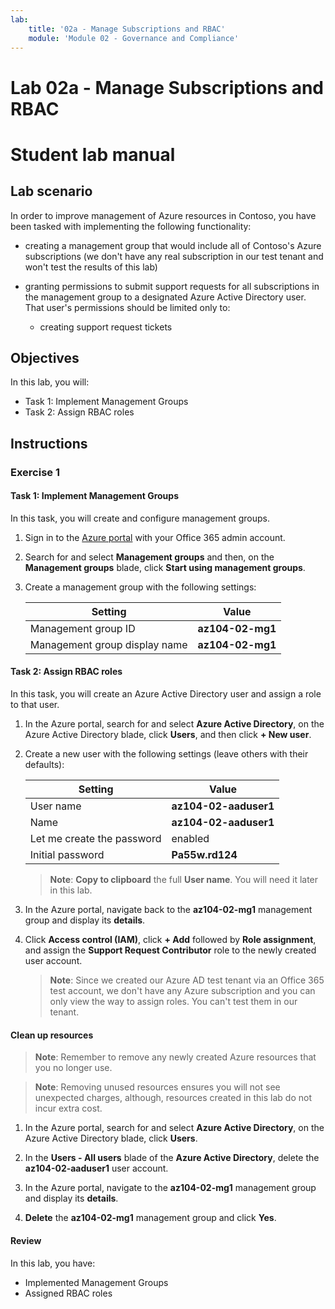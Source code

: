 ```yaml
---
lab:
    title: '02a - Manage Subscriptions and RBAC'
    module: 'Module 02 - Governance and Compliance'
---
```


# Lab 02a - Manage Subscriptions and RBAC
# Student lab manual

## Lab scenario

In order to improve management of Azure resources in Contoso, you have been tasked with implementing the following functionality:

- creating a management group that would include all of Contoso's Azure subscriptions (we don't have any real subscription in our test tenant and won't test the results of this lab)

- granting permissions to submit support requests for all subscriptions in the management group to a designated Azure Active Directory user. That user's permissions should be limited only to: 

    - creating support request tickets

## Objectives

In this lab, you will:

+ Task 1: Implement Management Groups
+ Task 2: Assign RBAC roles

## Instructions

### Exercise 1

#### Task 1: Implement Management Groups

In this task, you will create and configure management groups. 

1. Sign in to the [Azure portal](https://portal.azure.com) with your Office 365 admin account.

1. Search for and select **Management groups** and then, on the **Management groups** blade, click **Start using management groups**.

1. Create a management group with the following settings:

    | Setting | Value |
    | --- | --- |
    | Management group ID | **az104-02-mg1**|
    | Management group display name | **az104-02-mg1**|

#### Task 2: Assign RBAC roles

In this task, you will create an Azure Active Directory user and assign a role to that user.

1. In the Azure portal, search for and select **Azure Active Directory**, on the Azure Active Directory blade, click **Users**, and then click **+ New user**.

1. Create a new user with the following settings (leave others with their defaults):

    | Setting | Value |
    | --- | --- |
    | User name | **az104-02-aaduser1**|
    | Name | **az104-02-aaduser1**|
    | Let me create the password | enabled |
    | Initial password | **Pa55w.rd124** |

    >**Note**: **Copy to clipboard** the full **User name**. You will need it later in this lab.

1. In the Azure portal, navigate back to the **az104-02-mg1** management group and display its **details**.

1. Click **Access control (IAM)**, click **+ Add** followed by **Role assignment**, and assign the **Support Request Contributor** role to the newly created user account.


    >**Note**: Since we created our Azure AD test tenant via an Office 365 test account, we don't have any Azure subscription and you can only view the way to assign roles. You can't test them in our tenant.

#### Clean up resources

   >**Note**: Remember to remove any newly created Azure resources that you no longer use. 

   >**Note**: Removing unused resources ensures you will not see unexpected charges, although, resources created in this lab do not incur extra cost.

1. In the Azure portal, search for and select **Azure Active Directory**, on the Azure Active Directory blade, click **Users**.

1. In the **Users - All users** blade of the **Azure Active Directory**, delete the **az104-02-aaduser1** user account.

1. In the Azure portal, navigate to the **az104-02-mg1** management group and display its **details**.

1. **Delete** the **az104-02-mg1** management group and click **Yes**.

#### Review

In this lab, you have:

- Implemented Management Groups
- Assigned RBAC roles
